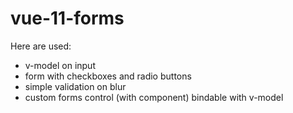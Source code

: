 # vue-11-forms

Here are used:
- v-model on input
- form with checkboxes and radio buttons
- simple validation on blur
- custom forms control (with component) bindable with v-model